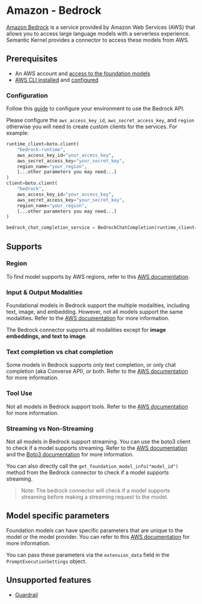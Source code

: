 # Amazon - Bedrock

[Amazon Bedrock](https://docs.aws.amazon.com/bedrock/latest/userguide/what-is-bedrock.html) is a service provided by Amazon Web Services (AWS) that allows you to access large language models with a serverless experience. Semantic Kernel provides a connector to access these models from AWS.

## Prerequisites

- An AWS account and [access to the foundation models](https://docs.aws.amazon.com/bedrock/latest/userguide/model-access-permissions.html)
- [AWS CLI installed](https://docs.aws.amazon.com/cli/latest/userguide/getting-started-install.html) and [configured](https://boto3.amazonaws.com/v1/documentation/api/latest/guide/quickstart.html#configuration)

### Configuration

Follow this [guide](https://boto3.amazonaws.com/v1/documentation/api/latest/guide/quickstart.html#configuration) to configure your environment to use the Bedrock API.

Please configure the `aws_access_key_id`, `aws_secret_access_key`, and `region` otherwise you will need to create custom clients for the services. For example:

```python
runtime_client=boto.client(
    "bedrock-runtime",
    aws_access_key_id="your_access_key",
    aws_secret_access_key="your_secret_key",
    region_name="your_region",
    [...other parameters you may need...]
)
client=boto.client(
    "bedrock",
    aws_access_key_id="your_access_key",
    aws_secret_access_key="your_secret_key",
    region_name="your_region",
    [...other parameters you may need...]
)

bedrock_chat_completion_service = BedrockChatCompletion(runtime_client=runtime_client, client=client)
```

## Supports

### Region

To find model supports by AWS regions, refer to this [AWS documentation](https://docs.aws.amazon.com/bedrock/latest/userguide/models-regions.html).

### Input & Output Modalities

Foundational models in Bedrock support the multiple modalities, including text, image, and embedding. However, not all models support the same modalities. Refer to the [AWS documentation](https://docs.aws.amazon.com/bedrock/latest/userguide/models-supported.html) for more information.

The Bedrock connector supports all modalities except for **image embeddings, and text to image**.

### Text completion vs chat completion

Some models in Bedrock supports only text completion, or only chat completion (aka Converse API), or both. Refer to the [AWS documentation](https://docs.aws.amazon.com/bedrock/latest/userguide/models-features.html) for more information.

### Tool Use

Not all models in Bedrock support tools. Refer to the [AWS documentation](https://docs.aws.amazon.com/bedrock/latest/userguide/models-features.html) for more information.

### Streaming vs Non-Streaming

Not all models in Bedrock support streaming. You can use the boto3 client to check if a model supports streaming. Refer to the [AWS documentation](https://docs.aws.amazon.com/bedrock/latest/userguide/conversation-inference-supported-models-features.html) and the [Boto3 documentation](https://boto3.amazonaws.com/v1/documentation/api/latest/reference/services/bedrock/client/get_foundation_model.html) for more information.

You can also directly call the `get_foundation_model_info("model_id")` method from the Bedrock connector to check if a model supports streaming.

> Note: The bedrock connector will check if a model supports streaming before making a streaming request to the model.

## Model specific parameters

Foundation models can have specific parameters that are unique to the model or the model provider. You can refer to this [AWS documentation](https://docs.aws.amazon.com/bedrock/latest/userguide/model-parameters.html) for more information.

You can pass these parameters via the `extension_data` field in the `PromptExecutionSettings` object.

## Unsupported features

- [Guardrail](https://docs.aws.amazon.com/bedrock/latest/userguide/guardrails.html)

